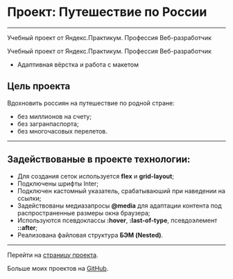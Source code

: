 # Проект: Путешествие по России
------  
Учебный проект от Яндекс.Практикум. Профессия Веб-разработчик

Учебный проект от Яндекс.Практикум.
Профессия Веб-разработчик

- Адаптивная вёрстка и работа с макетом

## Цель проекта  
Вдохновить россиян на путешествие по родной стране:
* без миллионов на счету;
* без загранпаспорта;
* без многочасовых перелетов.
------  

## Задействованые в проекте технологии:
* Для создания сеток используется **flex** и **grid-layout**;  
* Подключены шрифты Inter;
* Подключен кастомный указатель, срабатываюший при наведении на ссылки;
* Задействованы медиазапросы **@media** для адаптации контента под распространенные размеры окна браузера;
* Используются псевдоклассы **:hover**, **:last-of-type**, псевдоэлемент **::after**;
* Реализована файловая структура **БЭМ (Nested)**.  
------

Перейти на [страницу проекта](https://sergeyladorski.github.io/russian-travel/).

Больше моих проектов на [GitHub](https://github.com/sergeyladorski).
